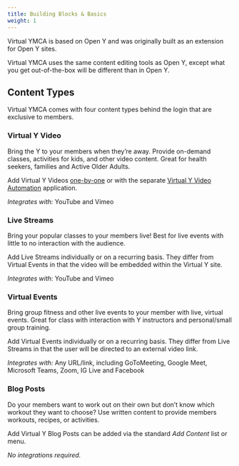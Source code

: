 ```yaml
---
title: Building Blocks & Basics
weight: 1
---
```


Virtual YMCA is based on Open Y and was originally built as an extension for Open Y sites.

Virtual YMCA uses the same content editing tools as Open Y, except what you get out-of-the-box will be different than in Open Y.

## Content Types

Virtual YMCA comes with four content types behind the login that are exclusive to members.

### Virtual Y Video

Bring the Y to your members when they’re away. Provide on-demand classes, activities for kids, and other video content. Great for health seekers, families and Active Older Adults.

Add Virtual Y Videos [one-by-one](../add-video) or with the separate [Virtual Y Video Automation](https://github.com/fivejars/vyva/wiki) application.

_Integrates with:_ YouTube and Vimeo

### Live Streams

Bring your popular classes to your members live! Best for live events with little to no interaction with the audience.

Add Live Streams individually or on a recurring basis. They differ from Virtual Events in that the video will be embedded within the Virtual Y site.

_Integrates with:_ YouTube and Vimeo

### Virtual Events

Bring group fitness and other live events to your member with live, virtual events. Great for class with interaction with Y instructors and personal/small group training.

Add Virtual Events individually or on a recurring basis. They differ from Live Streams in that the user will be directed to an external video link.

_Integrates with:_ Any URL/link, including GoToMeeting, Google Meet, Microsoft Teams, Zoom, IG Live and Facebook

### Blog Posts

Do your members want to work out on their own but don’t know which workout they want to choose? Use written content to provide members workouts, recipes, or activities.

Add Virtual Y Blog Posts can be added via the standard _Add Content_ list or menu.

_No integrations required._
